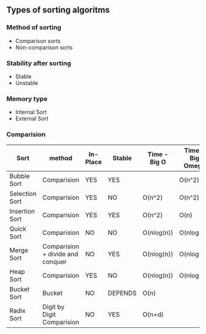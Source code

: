## Types of sorting algoritms

### Method of sorting 
- Comparison sorts
- Non-comparison sorts

### Stability after sorting 
- Stable 
- Unstable

### Memory type
- Internal Sort  
- External Sort

### Comparision 

| Sort |method|In-Place|Stable| Time - Big O | Time - Big Omega | Time - Big Theta |
|----|----|-----|--------|--------|------|---|
| Bubble Sort|Comparision|YES|YES||O(n^2)|O(n^2)|O(n^2)|
| Selection Sort|Comparision|YES|NO|O(n^2)|O(n^2)|O(n^2)|
| Insertion Sort|Comparision|YES|YES|O(n^2)|O(n)|O(n^2)|
| Quick Sort|Comparision|NO|NO|O(nlog(n))|O(nlog(n))|O(nlog(n))|
| Merge Sort|Comparision + divide and conquer|NO|YES|O(nlog(n))|O(nlog(n))|O(nlog(n))|
| Heap Sort|Comparision|YES|NO|O(nlog(n))|O(nlog(n))|O(nlog(n))|
| Bucket Sort|Bucket|NO|DEPENDS|O(n)|||
| Radix Sort|Digit by Digit Comparision|NO|YES|O(n+d)|||

